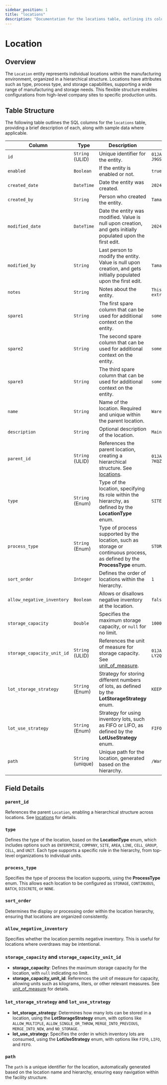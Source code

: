 ```yaml
---
sidebar_position: 1
title: "locations"
description: "Documentation for the locations table, outlining its columns and structure."
---
```


# Location

## Overview

The `Location` entity represents individual locations within the manufacturing environment, organized in a hierarchical
structure. Locations have attributes such as type, process type, and storage capabilities, supporting a wide range of
manufacturing and storage needs. This flexible structure enables configurations from high-level company sites to
specific production units.

## Table Structure

The following table outlines the SQL columns for the `locations` table, providing a brief description of each, along
with sample data where applicable.

| Column                     | Type              | Description                                                                                                                          | Example                             |
|----------------------------|-------------------|--------------------------------------------------------------------------------------------------------------------------------------|-------------------------------------|
| `id`                       | `String` (ULID)   | Unique identifier for the entity.                                                                                                    | `01JAP8RJBN-8ZTPXSGY-J9GSDPE1`      |
| `enabled`                  | `Boolean`         | If the entity is enabled or not.                                                                                                     | `true`                              |
| `created_date`             | `DateTime`        | Date the entity was created.                                                                                                         | `2024-12-31T19:48:44Z`              |
| `created_by`               | `String`          | Person who created the entity.                                                                                                       | `TamakiMES`                         |
| `modified_date`            | `DateTime`        | Date the entity was modified. Value is null upon creation, and gets initially populated upon the first edit.                         | `2024-12-31T19:48:44Z`              |
| `modified_by`              | `String`          | Last person to modify the entity. Value is null upon creation, and gets initially populated upon the first edit.                     | `TamakiMES`                         |
| `notes`                    | `String`          | Notes about the entity.                                                                                                              | `This entity has these extra notes` |
| `spare1`                   | `String`          | The first spare column that can be used for additional context on the entity.                                                        | `some extra context 1`              |
| `spare2`                   | `String`          | The second spare column that can be used for additional context on the entity.                                                       | `some extra context 2`              |
| `spare3`                   | `String`          | The third spare column that can be used for additional context on the entity.                                                        | `some extra context 3`              |
| `name`                     | `String`          | Name of the location. Required and unique within the parent location.                                                                | `Warehouse A`                       |
| `description`              | `String`          | Optional description of the location.                                                                                                | `Main storage warehouse`            |
| `parent_id`                | `String` (ULID)   | References the parent location, creating a hierarchical structure. See [locations](../location-model/location).                      | `01JAP8R5RT-3FPXQABY-7KQZT6VF`      |
| `type`                     | `String` (Enum)   | Type of the location, specifying its role within the hierarchy, as defined by the **LocationType** enum.                             | `SITE`                              |
| `process_type`             | `String` (Enum)   | Type of process supported by the location, such as storage or continuous process, as defined by the **ProcessType** enum.            | `STORAGE`                           |
| `sort_order`               | `Integer`         | Defines the order of locations within the hierarchy.                                                                                 | `1`                                 |
| `allow_negative_inventory` | `Boolean`         | Allows or disallows negative inventory at the location.                                                                              | `false`                             |
| `storage_capacity`         | `Double`          | Specifies the maximum storage capacity, or `null` for no limit.                                                                      | `10000.0`                           |
| `storage_capacity_unit_id` | `String` (ULID)   | References the unit of measure for storage capacity. See [unit_of_measure](../utility-models/unit-of-measure-model/unit-of-measure). | `01JAP8RJBN-4VYZUKE1-LY2QHV8X`      |
| `lot_storage_strategy`     | `String` (Enum)   | Strategy for storing different numbers of lots, as defined by the **LotStorageStrategy** enum.                                       | `KEEP_PREVIOUS`                     |
| `lot_use_strategy`         | `String` (Enum)   | Strategy for using inventory lots, such as FIFO or LIFO, as defined by the **LotUseStrategy** enum.                                  | `FIFO`                              |
| `path`                     | `String` (unique) | Unique path for the location, generated based on the hierarchy.                                                                      | `/Warehouse/Site1/UnitA`            |

## Field Details

### `parent_id`

References the parent `Location`, enabling a hierarchical structure across locations.
See [locations](../location-model/location) for details.

### `type`

Defines the type of the location, based on the **LocationType** enum, which includes options such as `ENTERPRISE`, `COMPANY`, `SITE`, `AREA`, `LINE`, `CELL_GROUP`, `CELL`, and `UNIT`.
Each type supports a specific role in the hierarchy, from top-level organizations to
individual units.

### `process_type`

Specifies the type of process the location supports, using the **ProcessType** enum. This allows each location to be
configured as `STORAGE`, `CONTINUOUS`, `BATCH`, `DISCRETE`, or `NONE`.

### `sort_order`

Determines the display or processing order within the location hierarchy, ensuring that locations are organized
consistently.

### `allow_negative_inventory`

Specifies whether the location permits negative inventory. This is useful for locations where
  overdraws may be intentional.

### `storage_capacity` and `storage_capacity_unit_id`

- **storage_capacity**: Defines the maximum storage capacity for the location, with `null` indicating no limit.
- **storage_capacity_unit_id**: References the unit of measure for capacity, allowing units such as kilograms, liters,
  or other relevant measures.
  See [unit_of_measure](../utility-models/unit-of-measure-model/unit-of-measure) for details.

### `lot_storage_strategy` and `lot_use_strategy`

- **lot_storage_strategy**: Determines how many lots can be stored in a location, using the **LotStorageStrategy** enum, with options like `ALLOW_MULTIPLE`, `ALLOW_SINGLE_OR_THROW`, `MERGE_INTO_PREVIOUS`, `MERGE_INTO_NEW`, and `NO_STORAGE`.
- **lot_use_strategy**: Specifies the order in which inventory lots are consumed, using the **LotUseStrategy** enum, with options like `FIFO`, `LIFO`, and `FEFO`.

### `path`

The `path` is a unique identifier for the location, automatically generated based on the location name and hierarchy,
ensuring easy navigation within the facility structure.
